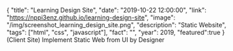{
  "title": "Learning Design Site",
  "date": "2019-10-22 12:00:00",
  "link": "https://nppi3enz.github.io/learning-design-site",
  "image": "/img/screenshot_learning_design_site.png",
  "description": "Static Website",
  "tags": ["html", "css", "javascript"],
  "fact": "",
  "year": 2019,
  "featured":true
}
(Client Site) Implement Static Web from UI by Designer